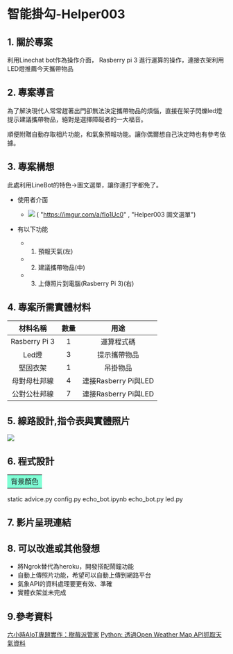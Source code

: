 <h1>智能掛勾-Helper003</h1>
<h2> 1. 關於專案</h2>

利用Linechat bot作為操作介面， Rasberry pi 3 進行運算的操作，連接衣架利用LED燈推薦今天攜帶物品

<h2> 2. 專案導言</h2>

為了解決現代人常常趕著出門卻無法決定攜帶物品的煩惱，直接在架子閃爍led燈提示建議攜帶物品，絕對是選擇障礙者的一大福音。

順便附贈自動存取相片功能，和氣象預報功能。讓你偶爾想自己決定時也有參考依據。

<h2> 3. 專案構想</h2>

此處利用LineBot的特色->圖文選單，讓你連打字都免了。
* 使用者介面
    * ![](https://i.imgur.com/Tc2szcp.png)
( "https://imgur.com/a/fIo1Uc0" , "Helper003 圖文選單")

* 有以下功能


    * 1. 預報天氣(左)
    * 2. 建議攜帶物品(中)
    * 3. 上傳照片到電腦(Rasberry Pi 3)(右)

<h2> 4. 專案所需實體材料</h2>


材料名稱| 數量 |  用途  
:-: | :-: | :-: 
Rasberry Pi 3 | 1 | 運算程式碼 |
Led燈 | 3 | 提示攜帶物品 |
堅固衣架 | 1 | 吊掛物品 |
母對母杜邦線 | 4 | 連接Rasberry Pi與LED |
公對公杜邦線 | 7 | 連接Rasberry Pi與LED |

<h2> 5. 線路設計,指令表與實體照片</h2>

![](https://i.imgur.com/VjEgrMd.png)

<h2> 6. 程式設計</h2>

<table>
    <tr>
        <td bgcolor=#7FFFD4>
        背景顏色
        </td>
    </tr>
</table>

static
advice.py
config.py
echo_bot.ipynb
echo_bot.py
led.py

<h2> 7. 影片呈現連結</h2>




<h2> 8. 可以改進或其他發想</h2>

* 將Ngrok替代為heroku，開發搭配鬧鐘功能
* 自動上傳照片功能，希望可以自動上傳到網路平台
* 氣象API的資料處理要更有效、準確
* 實體衣架並未完成

<h2> 9.參考資料</h2>

[六小時AIoT專題實作：樹莓派管家](https://medium.com/%E5%8D%81%E7%99%BE%E5%8D%83%E5%AF%A6%E9%A9%97%E5%AE%A4/%E5%85%AD%E5%B0%8F%E6%99%82aiot%E5%B0%88%E9%A1%8C%E5%AF%A6%E4%BD%9C-%E6%A8%B9%E8%8E%93%E6%B4%BE%E7%AE%A1%E5%AE%B6-39fddf4b949c)
[Python: 透過Open Weather Map API抓取天氣資料](http://www.ducala.org/1899/python-%E9%80%8F%E9%81%8Eopen-weather-map-api%E6%8A%93%E5%8F%96%E5%A4%A9%E6%B0%A3%E8%B3%87%E6%96%99/)
